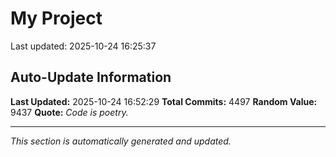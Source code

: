 # My Project


Last updated: 2025-10-24 16:25:37
























































































































































































































































































































































































































































































































































































































































































































































































































































































































































































































































































































































































































































































































































































































































































































































































































































































































































































































































































































































































































































































































































































































































































































































































































































































































































































































































































































































































































































































































































































































































































































































































































































































































































































































































































































































































































































































































































































































































































































































































































































































































































































































































































































































































































































































































































































































































































































































































































































































































































































































































































## Auto-Update Information

**Last Updated:** 2025-10-24 16:52:29
**Total Commits:** 4497
**Random Value:** 9437
**Quote:** _Code is poetry._

---
_This section is automatically generated and updated._